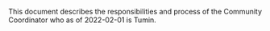 This document describes the responsibilities and process of the Community Coordinator who as of 2022-02-01 is Tumin.